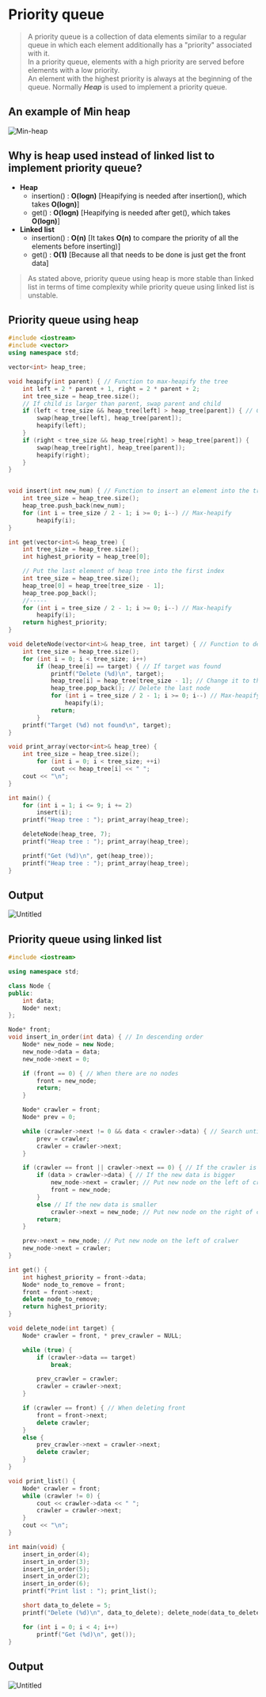 # Priority queue
>A priority queue is a collection of data elements similar to a regular queue in which each element additionally has a "priority" associated with it.<br>
>In a priority queue, elements with a high priority are served before elements with a low priority.<br>
>An element with the highest priority is always at the beginning of the queue.
>Normally ***Heap*** is used to implement a priority queue.

## An example of Min heap
![Min-heap](https://user-images.githubusercontent.com/67142421/149667051-b130801a-328e-4656-9b11-3e5cb98bf787.png)

## Why is heap used instead of linked list to implement priority queue?
* **Heap**
  * insertion() : **O(logn)** [Heapifying is needed after insertion(), which takes **O(logn)**]
  * get() : **O(logn)** [Heapifying is needed after get(), which takes **O(logn)**]
* **Linked list**
  * insertion() : **O(n)** [It takes **O(n)** to compare the priority of all the elements before inserting)]
  * get() : **O(1)** [Because all that needs to be done is just get the front data]
>As stated above, priority queue using heap is more stable than linked list in terms of time complexity while priority queue using linked list is unstable.

## Priority queue using heap
~~~C++
#include <iostream>
#include <vector>
using namespace std;

vector<int> heap_tree;

void heapify(int parent) { // Function to max-heapify the tree
    int left = 2 * parent + 1, right = 2 * parent + 2;
    int tree_size = heap_tree.size();
    // If child is larger than parent, swap parent and child
    if (left < tree_size && heap_tree[left] > heap_tree[parent]) { // Changing the inequality sign makes it min-heapify
        swap(heap_tree[left], heap_tree[parent]);
        heapify(left);
    }
    if (right < tree_size && heap_tree[right] > heap_tree[parent]) {
        swap(heap_tree[right], heap_tree[parent]);
        heapify(right);
    }
}


void insert(int new_num) { // Function to insert an element into the tree
    int tree_size = heap_tree.size();
    heap_tree.push_back(new_num);
    for (int i = tree_size / 2 - 1; i >= 0; i--) // Max-heapify
        heapify(i);
}

int get(vector<int>& heap_tree) {
    int tree_size = heap_tree.size();
    int highest_priority = heap_tree[0];

    // Put the last element of heap tree into the first index
    int tree_size = heap_tree.size();
    heap_tree[0] = heap_tree[tree_size - 1];
    heap_tree.pop_back();
    //-----
    for (int i = tree_size / 2 - 1; i >= 0; i--) // Max-heapify
        heapify(i);
    return highest_priority;
}

void deleteNode(vector<int>& heap_tree, int target) { // Function to delete an element from the tree
    int tree_size = heap_tree.size();
    for (int i = 0; i < tree_size; i++)
        if (heap_tree[i] == target) { // If target was found
            printf("Delete (%d)\n", target);
            heap_tree[i] = heap_tree[tree_size - 1]; // Change it to the last node
            heap_tree.pop_back(); // Delete the last node
            for (int i = tree_size / 2 - 1; i >= 0; i--) // Max-heapify
                heapify(i);
            return;
        }
    printf("Target (%d) not found\n", target);
}

void print_array(vector<int>& heap_tree) {
    int tree_size = heap_tree.size();
        for (int i = 0; i < tree_size; ++i)
            cout << heap_tree[i] << " ";
    cout << "\n";
}

int main() {
    for (int i = 1; i <= 9; i += 2)
        insert(i);
    printf("Heap tree : "); print_array(heap_tree);

    deleteNode(heap_tree, 7);
    printf("Heap tree : "); print_array(heap_tree);

    printf("Get (%d)\n", get(heap_tree));
    printf("Heap tree : "); print_array(heap_tree);
}
~~~
## Output
![Untitled](https://user-images.githubusercontent.com/67142421/148804359-b3bc1e37-6b7a-44ba-ae3c-5ac311296b27.png)


## Priority queue using linked list
~~~C++
#include <iostream>

using namespace std;

class Node {
public:
	int data;
	Node* next;
};

Node* front;
void insert_in_order(int data) { // In descending order
	Node* new_node = new Node;
	new_node->data = data;
	new_node->next = 0;

	if (front == 0) { // When there are no nodes
		front = new_node;
		return;
	}

	Node* crawler = front;
	Node* prev = 0;

	while (crawler->next != 0 && data < crawler->data) { // Search until the new data is bigger
		prev = crawler;
		crawler = crawler->next;
	}

	if (crawler == front || crawler->next == 0) { // If the crawler is at front or rear
		if (data > crawler->data) { // If the new data is bigger
			new_node->next = crawler; // Put new node on the left of cralwer
			front = new_node;
		}
		else // If the new data is smaller
			crawler->next = new_node; // Put new node on the right of cralwer
		return;
	}

	prev->next = new_node; // Put new node on the left of cralwer
	new_node->next = crawler;
}

int get() {
	int highest_priority = front->data;
	Node* node_to_remove = front;
	front = front->next;
	delete node_to_remove;
	return highest_priority;
}

void delete_node(int target) {
	Node* crawler = front, * prev_crawler = NULL;

	while (true) {
		if (crawler->data == target)
			break;

		prev_crawler = crawler;
		crawler = crawler->next;
	}

	if (crawler == front) { // When deleting front
		front = front->next;
		delete crawler;
	}
	else {
		prev_crawler->next = crawler->next;
		delete crawler;
	}
}

void print_list() {
	Node* crawler = front;
	while (crawler != 0) {
		cout << crawler->data << " ";
		crawler = crawler->next;
	}
	cout << "\n";
}

int main(void) {
	insert_in_order(4);
	insert_in_order(3);
	insert_in_order(5);
	insert_in_order(2);
	insert_in_order(6);
	printf("Print list : "); print_list();

	short data_to_delete = 5;
	printf("Delete (%d)\n", data_to_delete); delete_node(data_to_delete);

	for (int i = 0; i < 4; i++)
		printf("Get (%d)\n", get());
}
~~~
## Output
![Untitled](https://user-images.githubusercontent.com/67142421/148811152-0abb0d7b-68ea-4e46-b16b-04a0d3fd97cf.png)

